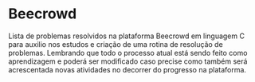 # Beecrowd
Lista de problemas resolvidos na plataforma Beecrowd em linguagem C para auxilio nos estudos e criação de uma rotina de resolução de problemas.
Lembrando que todo o processo atual está sendo feito como aprendizagem e poderá ser modificado caso precise como também será acrescentada novas
atividades no decorrer do progresso na plataforma.
